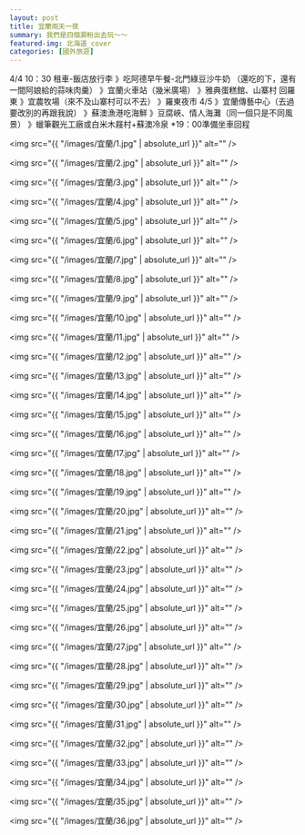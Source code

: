 ```yaml
---
layout: post
title: 宜蘭兩天一夜
summary: 我們是四個澱粉出去玩～～
featured-img: 北海道_cover
categories: [國外旅遊]
---
```

4/4  10：30
租車-飯店放行李
》吃阿德早午餐-北門綠豆沙牛奶
（還吃的下，還有一間阿娘給的蒜味肉羹）
》宜蘭火車站（幾米廣場）
》雅典蛋糕館、山寨村
回羅東
》宜農牧場（來不及山寨村可以不去）
》羅東夜市
4/5 
》宜蘭傳藝中心（去過要改別的再跟我說）
》蘇澳漁港吃海鮮
》豆腐峽、情人海灘（同一個只是不同風景）
》蠟筆觀光工廠或白米木屐村+蘇澳冷泉
*19：00準備坐車回程


<span class="image fit"><img src="{{ "/images/宜蘭/1.jpg" | absolute_url }}" alt="" /></span>

<span class="image fit"><img src="{{ "/images/宜蘭/2.jpg" | absolute_url }}" alt="" /></span>

<span class="image fit"><img src="{{ "/images/宜蘭/3.jpg" | absolute_url }}" alt="" /></span>

<span class="image fit"><img src="{{ "/images/宜蘭/4.jpg" | absolute_url }}" alt="" /></span>

<span class="image fit"><img src="{{ "/images/宜蘭/5.jpg" | absolute_url }}" alt="" /></span>

<span class="image fit"><img src="{{ "/images/宜蘭/6.jpg" | absolute_url }}" alt="" /></span>

<span class="image fit"><img src="{{ "/images/宜蘭/7.jpg" | absolute_url }}" alt="" /></span>

<span class="image fit"><img src="{{ "/images/宜蘭/8.jpg" | absolute_url }}" alt="" /></span>

<span class="image fit"><img src="{{ "/images/宜蘭/9.jpg" | absolute_url }}" alt="" /></span>

<span class="image fit"><img src="{{ "/images/宜蘭/10.jpg" | absolute_url }}" alt="" /></span>

<span class="image fit"><img src="{{ "/images/宜蘭/11.jpg" | absolute_url }}" alt="" /></span>

<span class="image fit"><img src="{{ "/images/宜蘭/12.jpg" | absolute_url }}" alt="" /></span>

<span class="image fit"><img src="{{ "/images/宜蘭/13.jpg" | absolute_url }}" alt="" /></span>

<span class="image fit"><img src="{{ "/images/宜蘭/14.jpg" | absolute_url }}" alt="" /></span>

<span class="image fit"><img src="{{ "/images/宜蘭/15.jpg" | absolute_url }}" alt="" /></span>

<span class="image fit"><img src="{{ "/images/宜蘭/16.jpg" | absolute_url }}" alt="" /></span>

<span class="image fit"><img src="{{ "/images/宜蘭/17.jpg" | absolute_url }}" alt="" /></span>

<span class="image fit"><img src="{{ "/images/宜蘭/18.jpg" | absolute_url }}" alt="" /></span>

<span class="image fit"><img src="{{ "/images/宜蘭/19.jpg" | absolute_url }}" alt="" /></span>

<span class="image fit"><img src="{{ "/images/宜蘭/20.jpg" | absolute_url }}" alt="" /></span>

<span class="image fit"><img src="{{ "/images/宜蘭/21.jpg" | absolute_url }}" alt="" /></span>

<span class="image fit"><img src="{{ "/images/宜蘭/22.jpg" | absolute_url }}" alt="" /></span>

<span class="image fit"><img src="{{ "/images/宜蘭/23.jpg" | absolute_url }}" alt="" /></span>

<span class="image fit"><img src="{{ "/images/宜蘭/24.jpg" | absolute_url }}" alt="" /></span>

<span class="image fit"><img src="{{ "/images/宜蘭/25.jpg" | absolute_url }}" alt="" /></span>

<span class="image fit"><img src="{{ "/images/宜蘭/26.jpg" | absolute_url }}" alt="" /></span>

<span class="image fit"><img src="{{ "/images/宜蘭/27.jpg" | absolute_url }}" alt="" /></span>

<span class="image fit"><img src="{{ "/images/宜蘭/28.jpg" | absolute_url }}" alt="" /></span>

<span class="image fit"><img src="{{ "/images/宜蘭/29.jpg" | absolute_url }}" alt="" /></span>

<span class="image fit"><img src="{{ "/images/宜蘭/30.jpg" | absolute_url }}" alt="" /></span>

<span class="image fit"><img src="{{ "/images/宜蘭/31.jpg" | absolute_url }}" alt="" /></span>

<span class="image fit"><img src="{{ "/images/宜蘭/32.jpg" | absolute_url }}" alt="" /></span>

<span class="image fit"><img src="{{ "/images/宜蘭/33.jpg" | absolute_url }}" alt="" /></span>

<span class="image fit"><img src="{{ "/images/宜蘭/34.jpg" | absolute_url }}" alt="" /></span>

<span class="image fit"><img src="{{ "/images/宜蘭/35.jpg" | absolute_url }}" alt="" /></span>

<span class="image fit"><img src="{{ "/images/宜蘭/36.jpg" | absolute_url }}" alt="" /></span>